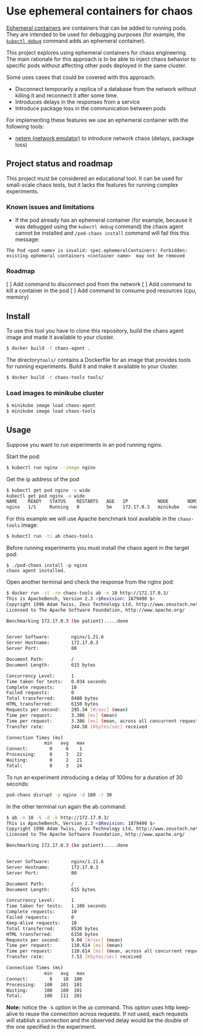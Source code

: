 # Use ephemeral containers for chaos

[Ephemeral containers](https://kubernetes.io/docs/concepts/workloads/pods/ephemeral-containers/) are containers that can be added to running pods. They are intended to be used for debugging purposes (for example, the [`kubectl debug`](https://kubernetes.io/docs/tasks/debug-application-cluster/debug-running-pod/#ephemeral-container) command adds an ephemeral container).

This project explores using ephemeral containers for chaos engineering. The main rationale for this approach is to be able to inject chaos behavior to specific pods without affecting other pods deployed in the same cluster.

Some uses cases that could be covered with this approach:
* Disconnect temporarily a replica of a database from the network without killing it and reconnect it after some time.
* Introduces delays in the responses from a service
* Introduce package loss in the communication between pods

For implementing these features we use an ephemeral container with the following tools: 

* [netem (network emulator)](https://man7.org/linux/man-pages/man8/tc-netem.8.html) to introduce network chaos (delays, package loss)

## Project status and roadmap

This project must be considered an educational tool. It can be used for small-scale chaos tests, but it lacks the features for running complex experiments.

### Known issues and limitations

* If the pod already has an ephemeral container (for example, because it was debugged using the `kubectl debug` command) the chaos agent cannot be installed and `/pod-chaos install` command will fail this this message:

```
The Pod <pod name> is invalid: spec.ephemeralContainers: Forbidden: existing ephemeral containers <container name>  may not be removed
```

### Roadmap

[ ] Add command to disconnect pod from the network
[ ] Add command to kill a container in the pod
[ } Add command to consume pod resources (cpu, memory)

## Install

To use this tool you have to clone this repository, build the chaos agent image and made it available to your cluster.

```sh
$ docker build -t chaos-agent .
```

The directory`tools/` contains a Dockerfile for an image that provides tools for running experiments. Build it and make it available to your cluster.
```sh
$ docker build -t chaos-tools tools/
```

### Load images to minikube cluster

```sh
$ minikube image load chaos-agent
$ minikube image load chaos-tools
```

## Usage

Suppose you want to run experiments in an pod running nginx.

Start the pod:
```sh
$ kubectl run nginx --image nginx
```

Get the ip address of the pod 
```sh
$ kubectl get pod nginx -o wide
kubectl get pod nginx -o wide
NAME    READY   STATUS    RESTARTS   AGE   IP           NODE       NOMINATED NODE   READINESS GATES
nginx   1/1     Running   0          5m    172.17.0.3   minikube   <none>           <none>
```

For this example we will use Apache benchmark tool available in the `chaos-tools` image:
```sh
$ kubectl run -ti ab chaos-tools 
``` 

Before running experiments you must install the chaos agent in the target pod:
```
$ ./pod-chaos install -p nginx
chaos agent installed.
```

Open another terminal and check the response from the nginx pod:
```sh
$ docker run -it -rm chaos-tools ab -n 10 http://172.17.0.3/ 
This is ApacheBench, Version 2.3 <$Revision: 1879490 $>
Copyright 1996 Adam Twiss, Zeus Technology Ltd, http://www.zeustech.net/
Licensed to The Apache Software Foundation, http://www.apache.org/

Benchmarking 172.17.0.3 (be patient).....done


Server Software:        nginx/1.21.6
Server Hostname:        172.17.0.3
Server Port:            80

Document Path:          /
Document Length:        615 bytes

Concurrency Level:      1
Time taken for tests:   0.034 seconds
Complete requests:      10
Failed requests:        0
Total transferred:      8480 bytes
HTML transferred:       6150 bytes
Requests per second:    295.34 [#/sec] (mean)
Time per request:       3.386 [ms] (mean)
Time per request:       3.386 [ms] (mean, across all concurrent requests)
Transfer rate:          244.58 [Kbytes/sec] received

Connection Times (ms)
              min   avg   max
Connect:        0     0    1
Processing:     0     3   22
Waiting:        0     2   21
Total:          0     3   24
```

To run an experiment introducing a delay of 100ms for a duration of 30 seconds:
```sh
pod-chaos disrupt -p nginx -d 100 -r 30 
```

In the other terminal run again the ab command:
```sh
$ ab -n 10 -S -d -k http://172.17.0.3/
This is ApacheBench, Version 2.3 <$Revision: 1879490 $>
Copyright 1996 Adam Twiss, Zeus Technology Ltd, http://www.zeustech.net/
Licensed to The Apache Software Foundation, http://www.apache.org/

Benchmarking 172.17.0.3 (be patient).....done


Server Software:        nginx/1.21.6
Server Hostname:        172.17.0.3
Server Port:            80

Document Path:          /
Document Length:        615 bytes

Concurrency Level:      1
Time taken for tests:   1.106 seconds
Complete requests:      10
Failed requests:        0
Keep-Alive requests:    10
Total transferred:      8530 bytes
HTML transferred:       6150 bytes
Requests per second:    9.04 [#/sec] (mean)
Time per request:       110.614 [ms] (mean)
Time per request:       110.614 [ms] (mean, across all concurrent requests)
Transfer rate:          7.53 [Kbytes/sec] received

Connection Times (ms)
              min   avg   max
Connect:        0    10  100
Processing:   100   101  101
Waiting:      100   100  101
Total:        100   111  201
```
**Note:** notice the `-k` option in the `ab` command. This option uses http keep-alive to reuse the connection across requests. If not used, each requests will stablish a connection and the observed delay would be the double of the one specified in the experiment.
